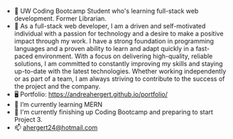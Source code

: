 - 👋 UW Coding Bootcamp Student who's learning full-stack web development. Former Librarian.
- 👋 As a full-stack web developer, I am a driven and self-motivated individual with a passion for technology and a desire to make a positive impact through my work. I have a strong foundation in programming languages and a proven ability to learn and adapt quickly in a fast-paced environment. With a focus on delivering high-quality, reliable solutions, I am committed to constantly improving my skills and staying up-to-date with the latest technologies. Whether working independently or as part of a team, I am always striving to contribute to the success of the project and the company.
- 🖥️ Portfolio: https://andreahergert.github.io/portfolio/ 
- 🌱 I’m currently learning MERN
- 🚀 I'm currently finishing up Coding Bootcamp and preparing to start Project 3.
- 📫 ahergert24@hotmail.com
